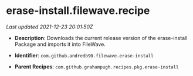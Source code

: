 # erase-install.filewave.recipe

_Last updated 2021-12-23 20:01:50Z_

- **Description**: Downloads the current release version of the erase-install Package and imports it into FileWave.

- **Identifier**: `com.github.andredb90.filewave.erase-install`

- **Parent Recipes**: `com.github.grahampugh.recipes.pkg.erase-install`
